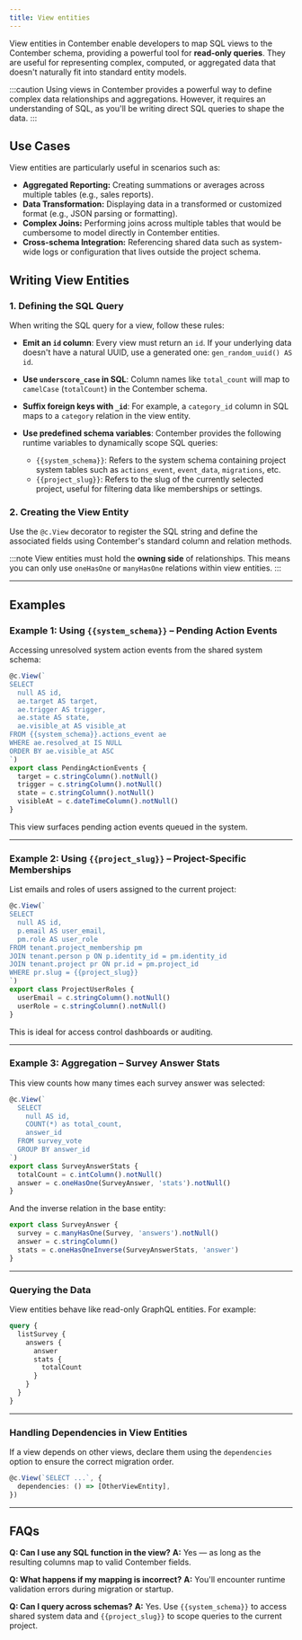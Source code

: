 ```yaml
---
title: View entities
---
```


View entities in Contember enable developers to map SQL views to the Contember schema, providing a powerful tool for **read-only queries**. They are useful for representing complex, computed, or aggregated data that doesn't naturally fit into standard entity models.

:::caution
Using views in Contember provides a powerful way to define complex data relationships and aggregations. However, it requires an understanding of SQL, as you'll be writing direct SQL queries to shape the data.
:::

## Use Cases

View entities are particularly useful in scenarios such as:

- **Aggregated Reporting:** Creating summations or averages across multiple tables (e.g., sales reports).
- **Data Transformation:** Displaying data in a transformed or customized format (e.g., JSON parsing or formatting).
- **Complex Joins:** Performing joins across multiple tables that would be cumbersome to model directly in Contember entities.
- **Cross-schema Integration:** Referencing shared data such as system-wide logs or configuration that lives outside the project schema.

## Writing View Entities

### 1. Defining the SQL Query

When writing the SQL query for a view, follow these rules:

- **Emit an `id` column**: Every view must return an `id`. If your underlying data doesn't have a natural UUID, use a generated one: `gen_random_uuid() AS id`.

- **Use `underscore_case` in SQL**: Column names like `total_count` will map to `camelCase` (`totalCount`) in the Contember schema.

- **Suffix foreign keys with `_id`**: For example, a `category_id` column in SQL maps to a `category` relation in the view entity.

- **Use predefined schema variables**:
  Contember provides the following runtime variables to dynamically scope SQL queries:

  - `{{system_schema}}`: Refers to the system schema containing project system tables such as `actions_event`, `event_data`, `migrations`, etc.
  - `{{project_slug}}`: Refers to the slug of the currently selected project, useful for filtering data like memberships or settings.

### 2. Creating the View Entity

Use the `@c.View` decorator to register the SQL string and define the associated fields using Contember's standard column and relation methods.

:::note
View entities must hold the **owning side** of relationships. This means you can only use `oneHasOne` or `manyHasOne` relations within view entities.
:::

---

## Examples

### Example 1: Using `{{system_schema}}` – Pending Action Events

Accessing unresolved system action events from the shared system schema:

```ts
@c.View(`
SELECT
  null AS id,
  ae.target AS target,
  ae.trigger AS trigger,
  ae.state AS state,
  ae.visible_at AS visible_at
FROM {{system_schema}}.actions_event ae
WHERE ae.resolved_at IS NULL
ORDER BY ae.visible_at ASC
`)
export class PendingActionEvents {
  target = c.stringColumn().notNull()
  trigger = c.stringColumn().notNull()
  state = c.stringColumn().notNull()
  visibleAt = c.dateTimeColumn().notNull()
}
````

This view surfaces pending action events queued in the system.

---

### Example 2: Using `{{project_slug}}` – Project-Specific Memberships

List emails and roles of users assigned to the current project:

```ts
@c.View(`
SELECT
  null AS id,
  p.email AS user_email,
  pm.role AS user_role
FROM tenant.project_membership pm
JOIN tenant.person p ON p.identity_id = pm.identity_id
JOIN tenant.project pr ON pr.id = pm.project_id
WHERE pr.slug = {{project_slug}}
`)
export class ProjectUserRoles {
  userEmail = c.stringColumn().notNull()
  userRole = c.stringColumn().notNull()
}
```

This is ideal for access control dashboards or auditing.

---

### Example 3: Aggregation – Survey Answer Stats

This view counts how many times each survey answer was selected:

```ts
@c.View(`
  SELECT
    null AS id,
    COUNT(*) as total_count,
    answer_id
  FROM survey_vote
  GROUP BY answer_id
`)
export class SurveyAnswerStats {
  totalCount = c.intColumn().notNull()
  answer = c.oneHasOne(SurveyAnswer, 'stats').notNull()
}
```

And the inverse relation in the base entity:

```ts
export class SurveyAnswer {
  survey = c.manyHasOne(Survey, 'answers').notNull()
  answer = c.stringColumn()
  stats = c.oneHasOneInverse(SurveyAnswerStats, 'answer')
}
```

---

### Querying the Data

View entities behave like read-only GraphQL entities. For example:

```graphql
query {
  listSurvey {
    answers {
      answer
      stats {
        totalCount
      }
    }
  }
}
```

---

### Handling Dependencies in View Entities

If a view depends on other views, declare them using the `dependencies` option to ensure the correct migration order.

```ts
@c.View(`SELECT ...`, {
  dependencies: () => [OtherViewEntity],
})
```

---

## FAQs

**Q: Can I use any SQL function in the view?**
**A:** Yes — as long as the resulting columns map to valid Contember fields.

**Q: What happens if my mapping is incorrect?**
**A:** You'll encounter runtime validation errors during migration or startup.

**Q: Can I query across schemas?**
**A:** Yes. Use `{{system_schema}}` to access shared system data and `{{project_slug}}` to scope queries to the current project.
